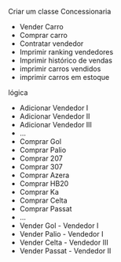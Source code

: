 Criar um classe Concessionaria
  - Vender Carro
  - Comprar carro
  - Contratar vendedor
  - Imprimir ranking vendedores
  - Imprimir histórico de vendas
  - imprimir carros vendidos
  - imprimir carros em estoque


lógica
  - Adicionar Vendedor I
  - Adicionar Vendedor II
  - Adicionar Vendedor III
  - ...
  - Comprar Gol
  - Comprar Palio
  - Comprar 207
  - Comprar 307
  - Comprar Azera
  - Comprar HB20
  - Comprar Ka
  - Comprar Celta
  - Comprar Passat
  - ...
  - Vender Gol - Vendedor I
  - Vender Palio - Vendedor I
  - Vender Celta - Vendedor III
  - Vender Passat - Vendedor II

